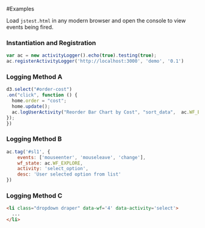 #Examples

Load `jstest.html` in any modern browser and open the console to view events being fired.

### Instantiation and Registration
```javascript
var ac = new activityLogger().echo(true).testing(true);
ac.registerActivityLogger('http://localhost:3000', 'demo', '0.1')
```

### Logging Method A
```javascript
d3.select("#order-cost")
.on("click", function () {
  home.order = "cost";
  home.update();
  ac.logUserActivity("Reorder Bar Chart by Cost", "sort_data",  ac.WF_EXPLORE);
});
})
```

### Logging Method B
```javascript
ac.tag('#sl1', {
	events: ['mouseenter', 'mouseleave', 'change'],
	wf_state: ac.WF_EXPLORE,
	activity: 'select_option',
	desc: 'User selected option from list'
})
```

### Logging Method C
```html
<li class="dropdown draper" data-wf='4' data-activity='select'>
  ...
</li>
```